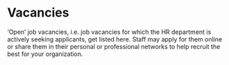 Vacancies
==========

‘Open’ job vacancies, i.e. job vacancies for which the HR department is actively seeking applicants, get listed here. Staff may apply for them online or share them in their personal or professional networks to help recruit the best for your organization. 